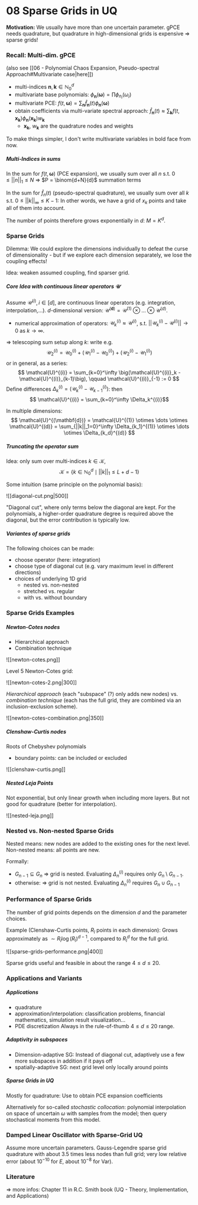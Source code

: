 # 08 Sparse Grids in UQ

**Motivation:** We usually have more than one uncertain parameter. gPCE needs quadrature, but quadrature in high-dimensional grids is expensive => sparse grids! 

### Recall: Multi-dim. gPCE
(also see [[06 - Polynomial Chaos Expansion, Pseudo-spectral Approach#Multivariate case|here]])

- multi-indices $\mathbf{n}, \mathbf{k} \in \mathbb{N}_0^d$
- multivariate base polynomials: $\phi_{\mathbf{n}}(\mathbf{\omega}) = \prod \phi_{n_i}(\omega_i)$
- multivariate PCE: $f(t, \mathbf{\omega}) = \sum_{\mathbf{n}} \hat{f}_{\mathbf{n}}(t) \phi_{\mathbf{n}}(\mathbf{\omega})$
- obtain coefficients via multi-variate spectral approach: $\hat{f}_{\mathbf{n}}(t) \approx \sum_{\mathbf{k}} f(t, \mathbf{x}_{\mathbf{k}}) \phi_{\mathbf{n}}(\mathbf{x}_\mathbf{k}) w_\mathbf{k}$
	- $\mathbf{x}_\mathbf{k}$,  $w_\mathbf{k}$ are the quadrature nodes and weights

To make things simpler, I don't write multivariate variables in bold face from now.

##### Multi-Indices in sums
In the sum for $f(t, \mathbf{\omega})$ (PCE expansion), we usually sum over all $n$ s.t. $0 \leq ||n||_1 \leq N$ => $P = \binom{d+N}{d}$ summation terms

In the sum for $\hat{f}_n(t)$ (pseudo-spectral quadrature), we usually sum over all $k$ s.t. $0 \leq ||k||_\infty \leq K-1$: In other words, we have a grid of $x_k$ points and take all of them into account.

The number of points therefore grows exponentially in $d$: $M = K^d$.

### Sparse Grids
Dilemma: We could explore the dimensions individually to defeat the curse of dimensionality - but if we explore each dimension separately, we lose the coupling effects!

Idea: weaken assumed coupling, find sparser grid.

##### Core Idea with continuous linear operators $\mathcal{U}$
Assume $\mathcal{U}^{(i)}, i \in [d]$, are continuous linear operators (e.g. integration, interpolation,...). $d$-dimensional version: $\mathcal{U}^{(\mathbf{d})} = \mathcal{U}^{(1)} \otimes \dots \otimes \mathcal{U}^{(d)}$.

* numerical approximation of operators: $\mathcal{U}_k^{(i)} \approx \mathcal{U}^{(i)}$, s.t. $||\mathcal{U}_k^{(i)} - \mathcal{U}^{(i)}|| \to 0$ as $k \to \infty$.

=> telescoping sum setup along $k$: write e.g.
$$
\mathcal{U}^{(i)}_2 = \mathcal{U}^{(i)}_0 + \big(\mathcal{U}^{(i)}_1 - \mathcal{U}^{(i)}_0\big) + \big(\mathcal{U}^{(i)}_2 - \mathcal{U}^{(i)}_1\big)
$$
or in general, as a series:
$$
\mathcal{U}^{(i)} = \sum_{k=0}^\infty \big(\mathcal{U}^{(i)}_k - \mathcal{U}^{(i)}_{k-1}\big), \qquad \mathcal{U}^{(i)}_{-1} := 0
$$
Define differences $\Delta_k^{(i)} = \big(\mathcal{U}^{(i)}_k - \mathcal{U}^{(i)}_{k-1}\big)$: then
$$
\mathcal{U}^{(i)} = \sum_{k=0}^\infty \Delta_k^{(i)}$$

In multiple dimensions:
$$
\mathcal{U}^{(\mathbf{d})} = \mathcal{U}^{(1)} \otimes \dots \otimes \mathcal{U}^{(d)} = \sum_{||k||_1=0}^\infty \Delta_{k_1}^{(1)} \otimes \dots \otimes \Delta_{k_d}^{(d)}
$$

##### Truncating the operator sum
Idea: only sum over multi-indices $k \in \mathcal{K}$,
$$\mathcal{K} = \{ k \in \mathbb{N}_0^d \mid ||k||_1 \leq L + d - 1  \}$$

Some intuition (same principle on the polynomial basis):

![[diagonal-cut.png|500]]

"Diagonal cut", where only terms below the diagonal are kept. For the polynomials, a higher-order quadrature degree is required above the diagonal, but the error contribution is typically low.

##### Variantes of sparse grids
The following choices can be made:
- choose operator (here: integration)
- choose type of diagonal cut (e.g. vary maximum level in different directions)
- choices of underlying 1D grid
	- nested vs. non-nested
	- stretched vs. regular
	- with vs. without boundary


### Sparse Grids Examples

##### Newton-Cotes nodes

- Hierarchical approach
- Combination technique

![[newton-cotes.png]]

Level 5 Newton-Cotes grid:

![[newton-cotes-2.png|300]]

*Hierarchical approach* (each "subspace" (?) only adds new nodes) vs. *combination technique* (each has the full grid, they are combined via an inclusion-exclusion scheme).

![[newton-cotes-combination.png|350]]

##### Clenshaw-Curtis nodes
Roots of Chebyshev polynomials
- boundary points: can be included or excluded

![[clenshaw-curtis.png]]



##### Nested Leja Points
Not exponential, but only linear growth when including more layers. But not good for quadrature (better for interpolation).

 ![[nested-leja.png]]
 
 ### Nested vs. Non-nested Sparse Grids
  Nested means: new nodes are added to the existing ones for the next level. Non-nested means: all points are new.
  
 
Formally:
- $G_{n-1} \subseteq G_n$ => grid is nested. Evaluating $\Delta_n^{(i)}$ requires only $G_n \setminus G_{n-1}$.
- otherwise: => grid is not nested. Evaluating $\Delta_n^{(i)}$ requires $G_n \cup G_{n-1}$


### Performance of Sparse Grids
The number of grid points depends on the dimension $d$ and the parameter choices.

Example (Clenshaw-Curtis points, $R_l$ points in each dimension): Grows approximately as $\sim R_l \log(R_l)^{d-1}$, compared to $R_l^d$ for the full grid.

![[sparse-grids-performance.png|400]]

Sparse grids useful and feasible in about the range $4 \leq d \leq 20$.

### Applications and Variants
##### Applications
- quadrature
- approximation/interpolation: classification problems, financial mathematics, simulation result visualization...
- PDE discretization
Always in the rule-of-thumb $4 \leq d \leq 20$ range.

##### Adaptivity in subspaces
- Dimension-adaptive SG: Instead of diagonal cut, adaptively use a few more subspaces in addition if it pays off
- spatially-adaptive SG: next grid level only locally around points

##### Sparse Grids in UQ
Mostly for quadrature: Use to obtain PCE expansion coefficients

Alternatively for so-called *stochastic collocation*: polynomial interpolation on space of uncertain $\omega$ with samples from the model; then query stochastical moments from this model.


### Damped Linear Oscillator with Sparse-Grid UQ
Assume more uncertain parameters. Gauss-Legendre sparse grid quadrature with about 3.5 times less nodes than full grid; very low relative error (about $10^{-10}$ for $E$, about $10^{-8}$ for $\text{Var}$).


### Literature
=> more infos: Chapter 11 in R.C. Smith book (UQ - Theory, Implementation, and Applications)